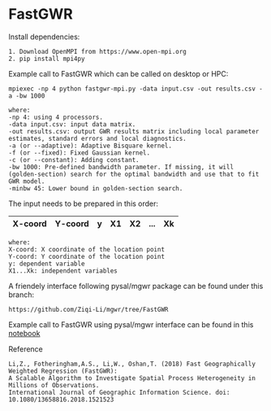 # FastGWR

Install dependencies:

```
1. Download OpenMPI from https://www.open-mpi.org
2. pip install mpi4py
```

Example call to FastGWR which can be called on desktop or HPC:

```
mpiexec -np 4 python fastgwr-mpi.py -data input.csv -out results.csv -a -bw 1000
```

```
where:
-np 4: using 4 processors.
-data input.csv: input data matrix.
-out results.csv: output GWR results matrix including local parameter estimates, standard errors and local diagnostics.
-a (or --adaptive): Adaptive Bisquare kernel.
-f (or --fixed): Fixed Gaussian kernel.
-c (or --constant): Adding constant.
-bw 1000: Pre-defined bandwidth parameter. If missing, it will (golden-section) search for the optimal bandwidth and use that to fit GWR model.
-minbw 45: Lower bound in golden-section search.
```

The input needs to be prepared in this order:

| X-coord | Y-coord | y | X1 | X2 | ...| Xk |
|:-------:|:-------:|:-:|:--:|:--:|:--:|:--:|


```
where:
X-coord: X coordinate of the location point
Y-coord: Y coordinate of the location point
y: dependent variable
X1...Xk: independent variables
```


A friendely interface following pysal/mgwr package can be found under this branch:


```
https://github.com/Ziqi-Li/mgwr/tree/FastGWR
```


Example call to FastGWR using pysal/mgwr interface can be found in this [notebook](https://github.com/Ziqi-Li/mgwr/blob/FastGWR/mgwr/notebooks/FastGWR.ipynb)


Reference
```
Li,Z., Fotheringham,A.S., Li,W., Oshan,T. (2018) Fast Geographically Weighted Regression (FastGWR): 
A Scalable Algorithm to Investigate Spatial Process Heterogeneity in Millions of Observations.
International Journal of Geographic Information Science. doi: 10.1080/13658816.2018.1521523
```




